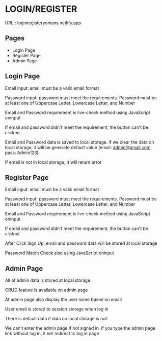 # LOGIN/REGISTER

URL : loginregisteryomans.netlify.app

## Pages 
- Login Page
- Register Page
- Admin Page

## Login Page
Email input: email must be a valid email format

Password input: password must meet the requirements. Password must be at least one of Uppercase Letter, Lowercase Letter, and Number

Email and Password requirement is live-check method using JavaScript oninput

If email and password didn't meet the requirement, the button can't be clicked

Email and Password data is saved to local storage. If we clear the data on local storage, it will be generate default value (email: admin@gmail.com, pass: Admin123).

If email is not in local storage, it will return error

## Register Page
Email input: email must be a valid email format

Password input: password must meet the requirements. Password must be at least one of Uppercase Letter, Lowercase Letter, and Number

Email and Password requirement is live-check method using JavaScript oninput

If email and password didn't meet the requirement, the button can't be clicked

After Click Sign Up, email and password data will be stored at local storage 

Password Match Check also using JavaScript oninput

## Admin Page

All of admin data is stored at local storage

CRUD feature is available on admin page

At admin page also display the user name based on email

User email is stored to session storage when log in

There is default data if data on local storage is null

We can't enter the admin page if not signed in. if you type the admin page link without log in, it will redirect to log in page